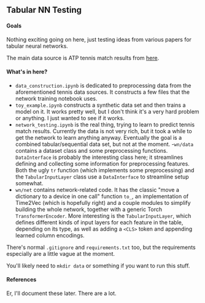 ## Tabular NN Testing

#### Goals

Nothing exciting going on here, just testing ideas from various papers for tabular neural networks.

The main data source is ATP tennis match results from [here](https://github.com/JeffSackmann/tennis_atp).

#### What's in here?

 - `data_construction.ipynb` is dedicated to preprocessing data from the aforementioned tennis data sources. It constructs a few files that the network training notebook uses.
 - `toy_example.ipynb` constructs a synthetic data set and then trains a model on it. It works pretty well, but I don't think it's a very hard problem or anything. I just wanted to see if it works.
 - `network_testing.ipynb` is the real thing, trying to learn to predict tennis match results. Currently the data is not very rich, but it took a while to get the network to learn anything anyway. Eventually the goal is a combined tabular/sequential data set, but not at the moment.
 -`wn/data` contains a dataset class and some preprocessing functions. `DataInterface` is probably the interesting class here; it streamlines defining and collecting some information for preprocessing features. Both the ugly `tr` function (which implements some preprocessing) and the `TabularInputLayer` class use a `DataInterface` to streamline setup somewhat.
 - `wn/net` contains network-related code. It has the classic "move a dictionary to a device in one call" function `to_`, an implementation of Time2Vec (which is hopefully right) and a couple modules to simplify building the whole network, together with a generic Torch `TransformerEncoder`. More interesting is the `TabularInputLayer`, which defines different kinds of input layers for each feature in the table, depending on its type, as well as adding a `<CLS>` token and appending learned column encodings.

There's normal `.gitignore` and `requirements.txt` too, but the requirements especially are a little vague at the moment.

You'll likely need to `mkdir data` or something if you want to run this stuff.

#### References

Er, I'll document these later. There are a lot.
